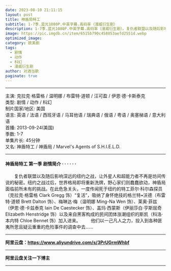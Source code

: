 ```yaml
---
date: 2023-08-10 21:11:15
layout: post
title: 神盾局特工
subtitle: 1-7季.蓝光1080P.中英字幕.高码率（漫威衍生剧）
description: 1-7季.蓝光1080P.中英字幕.高码率（漫威衍生剧）。复仇者联盟以及随后影响深远的纽约之战，让外星人和超能力者不再是坊间传说的秘密。纽约之战过后，世界格局即将重新洗牌，野心家们则蠢蠢欲动，神盾局面临前所未有的挑战...
image: https://pic.imgdb.cn/item/6515b790c458853aefd2551d.webp
optimized_image: 
category: 欧美剧
tags:
  - 剧情
  - 动作
  - 科幻
  - 漫威衍生剧
author: 对酒当歌
paginate: true
---
```


---

主演: 克拉克·格雷格 / 温明娜 / 布雷特·道顿 / 汪可盈 / 伊恩·德·卡斯泰克  
类型: 剧情 / 动作 / 科幻  
制片国家/地区: 美国  
语言: 英语 / 法语 / 西班牙语 / 马耳他语 / 瑞典语 / 俄语 / 粤语 / 奥塞梯语 / 意大利语  
首播: 2013-09-24(美国)  
季数: 1-7  
单集片长: 45分钟  
又名: 神盾特工 / 神盾局 / Marvel's Agents of S.H.I.E.L.D.  

---

#### 神盾局特工 第一季 剧情简介 · · · · · ·

　　复仇者联盟以及随后影响深远的纽约之战，让外星人和超能力者不再是坊间传说的秘密。纽约之战过后，世界格局即将重新洗牌，野心家们则蠢蠢欲动，神盾局面临前所未有的挑战。在此危急关头，一度传闻死于纽约的特工菲尔·科尔森探员（克拉克·格雷格 Clark Gregg 饰）“复活”，吸纳了身怀绝技的格兰特•沃德（布雷特·道顿 Brett Dalton 饰）、梅琳达·梅（温明娜 Ming-Na Wen 饰）、莱奥·菲兹（伊恩·德·卡兹泰克 Iain De Caestecker 饰）、盖玛·西蒙斯（伊丽莎白·亨斯屈奇 Elizabeth Henstridge 饰）以及来自黑客构成的民间团体涨潮组织的斯凯（科洛·本内特 Chloe Bennet 饰）加入进来。
　　他们以一己凡人之力，投入到各种匪夷所思且疑云重重的危险事件的调查中去……

---

**阿里云盘：<https://www.aliyundrive.com/s/3PrUGrmWhbf>**

---

**阿里云盘关注一下博主**

---
